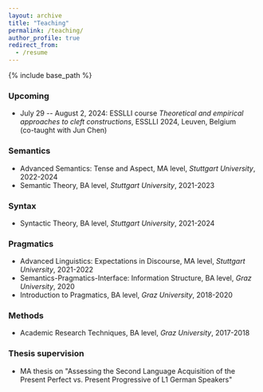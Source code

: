 ```yaml
---
layout: archive
title: "Teaching"
permalink: /teaching/
author_profile: true
redirect_from:
  - /resume
---
```


{% include base_path %}
### Upcoming
* July 29 -- August 2, 2024: ESSLLI course *Theoretical and empirical approaches to cleft constructions*, ESSLLI 2024, Leuven, Belgium<br>(co-taught with Jun Chen)

### Semantics
* Advanced Semantics: Tense and Aspect, MA level, *Stuttgart University*, 2022-2024
* Semantic Theory, BA level, *Stuttgart University*, 2021-2023 

### Syntax
* Syntactic Theory, BA level, *Stuttgart University*, 2021-2024 

### Pragmatics
* Advanced Linguistics: Expectations in Discourse, MA level, *Stuttgart University*, 2021-2022 
* Semantics-Pragmatics-Interface: Information Structure, BA level, *Graz University*, 2020
* Introduction to Pragmatics, BA level, *Graz University*, 2018-2020

### Methods
* Academic Research Techniques, BA level, *Graz University*, 2017-2018

### Thesis supervision
* MA thesis on "Assessing the Second Language Acquisition of the Present Perfect vs. Present
Progressive of L1 German Speakers"
